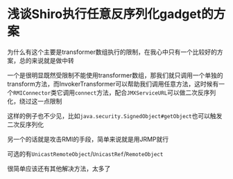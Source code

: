 # 浅谈Shiro执行任意反序列化gadget的方案

为什么有这个主要是transformer数组执行的限制，在我心中只有一个比较好的方案，总的来说就是做中转

一个是很明显既然受限制不能使用transformer数组，那我们就只调用一个单独的transform方法，而InvokerTransformer可以帮助我们调用任意方法，这时候有一个`RMIConnector`类它调用`connect`方法，配合`JMXServiceURL`可以做二次反序列化，绕过这一点限制

这样的例子也不少见，比如`java.security.SignedObject#getObject`也可以触发二次反序列化

另一个的话就是攻击RMI的手段，简单来说就是用JRMP就行

可选的有`UnicastRemoteObject`/`UnicastRef`/`RemoteObject`

很简单应该还有其他解决方法，太多了
